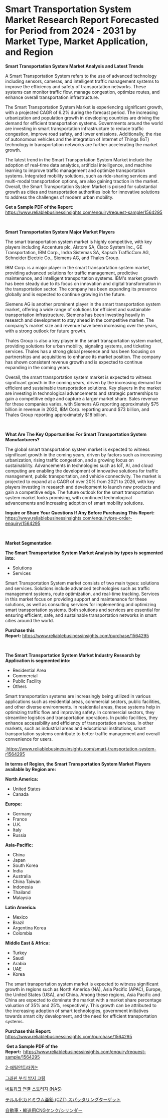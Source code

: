 <p><h1>Smart Transportation System Market Research Report Forecasted for Period from 2024 -  2031 by Market Type, Market Application, and Region</h1></p><p><strong>Smart Transportation System Market Analysis and Latest Trends</strong></p>
<p><p>A Smart Transportation System refers to the use of advanced technology including sensors, cameras, and intelligent traffic management systems to improve the efficiency and safety of transportation networks. These systems can monitor traffic flow, manage congestion, optimize routes, and enhance overall transportation infrastructure.</p><p>The Smart Transportation System Market is experiencing significant growth, with a projected CAGR of 6.2% during the forecast period. The increasing urbanization and population growth in developing countries are driving the demand for efficient transportation systems. Governments around the world are investing in smart transportation infrastructure to reduce traffic congestion, improve road safety, and lower emissions. Additionally, the rise of autonomous vehicles and the integration of Internet of Things (IoT) technology in transportation networks are further accelerating the market growth.</p><p>The latest trend in the Smart Transportation System Market include the adoption of real-time data analytics, artificial intelligence, and machine learning to improve traffic management and optimize transportation systems. Integrated mobility solutions, such as ride-sharing services and multi-modal transportation options, are also gaining traction in the market. Overall, the Smart Transportation System Market is poised for substantial growth as cities and transportation authorities look for innovative solutions to address the challenges of modern urban mobility.</p></p>
<p><strong>Get a Sample PDF of the Report:&nbsp;</strong> <a href="https://www.reliablebusinessinsights.com/enquiry/request-sample/1564295">https://www.reliablebusinessinsights.com/enquiry/request-sample/1564295</a></p>
<p>&nbsp;</p>
<p><strong>Smart Transportation System Major Market Players</strong></p>
<p><p>The smart transportation system market is highly competitive, with key players including Accenture plc, Alstom SA, Cisco System Inc., GE Transportation, IBM Corp., Indra Sistemas SA, Kapsch TrafficCom AG, Schneider Electric Co., Siemens AG, and Thales Group.</p><p>IBM Corp. is a major player in the smart transportation system market, providing advanced solutions for traffic management, predictive maintenance, and intelligent transportation systems. IBM's market growth has been steady due to its focus on innovation and digital transformation in the transportation sector. The company has been expanding its presence globally and is expected to continue growing in the future.</p><p>Siemens AG is another prominent player in the smart transportation system market, offering a wide range of solutions for efficient and sustainable transportation infrastructure. Siemens has been investing heavily in research and development to stay ahead in the competitive market. The company's market size and revenue have been increasing over the years, with a strong outlook for future growth.</p><p>Thales Group is also a key player in the smart transportation system market, providing solutions for urban mobility, signaling systems, and ticketing services. Thales has a strong global presence and has been focusing on partnerships and acquisitions to enhance its market position. The company has shown consistent revenue growth and is expected to continue expanding in the coming years.</p><p>Overall, the smart transportation system market is expected to witness significant growth in the coming years, driven by the increasing demand for efficient and sustainable transportation solutions. Key players in the market are investing in technological advancements and strategic partnerships to gain a competitive edge and capture a larger market share. Sales revenue for these companies varies, with Siemens AG reporting approximately $75 billion in revenue in 2020, IBM Corp. reporting around $73 billion, and Thales Group reporting approximately $18 billion.</p></p>
<p>&nbsp;</p>
<p><strong>What Are The Key Opportunities For Smart Transportation System Manufacturers?</strong></p>
<p><p>The global smart transportation system market is expected to witness significant growth in the coming years, driven by factors such as increasing urbanization, rising traffic congestion, and a growing focus on sustainability. Advancements in technologies such as IoT, AI, and cloud computing are enabling the development of innovative solutions for traffic management, public transportation, and vehicle connectivity. The market is projected to expand at a CAGR of over 20% from 2021 to 2026, with key players investing in research and development to launch new products and gain a competitive edge. The future outlook for the smart transportation system market looks promising, with continued technological advancements and increasing adoption of smart mobility solutions.</p></p>
<p><strong>Inquire or Share Your Questions If Any Before Purchasing This Report:</strong> <a href="https://www.reliablebusinessinsights.com/enquiry/pre-order-enquiry/1564295">https://www.reliablebusinessinsights.com/enquiry/pre-order-enquiry/1564295</a></p>
<p>&nbsp;</p>
<p><strong>Market Segmentation</strong></p>
<p><strong>The Smart Transportation System Market Analysis by types is segmented into:</strong></p>
<p><ul><li>Solutions</li><li>Services</li></ul></p>
<p><p>Smart Transportation System market consists of two main types: solutions and services. Solutions include advanced technologies such as traffic management systems, route optimization, and real-time tracking. Services in this market focus on providing support and maintenance for these solutions, as well as consulting services for implementing and optimizing smart transportation systems. Both solutions and services are essential for ensuring efficient, safe, and sustainable transportation networks in smart cities around the world.</p></p>
<p><strong>Purchase this Report:&nbsp;</strong><a href="https://www.reliablebusinessinsights.com/purchase/1564295">https://www.reliablebusinessinsights.com/purchase/1564295</a></p>
<p>&nbsp;</p>
<p><strong>The Smart Transportation System Market Industry Research by Application is segmented into:</strong></p>
<p><ul><li>Residential Area</li><li>Commercial</li><li>Public Facility</li><li>Others</li></ul></p>
<p><p>Smart transportation systems are increasingly being utilized in various applications such as residential areas, commercial sectors, public facilities, and other diverse environments. In residential areas, these systems help in optimizing traffic flow and improving safety. In commercial sectors, they streamline logistics and transportation operations. In public facilities, they enhance accessibility and efficiency of transportation services. In other markets, such as industrial areas and educational institutions, smart transportation systems contribute to better traffic management and overall convenience for users.</p></p>
<p><a href="https://www.reliablebusinessinsights.com/smart-transportation-system-r1564295">&nbsp;https://www.reliablebusinessinsights.com/smart-transportation-system-r1564295</a></p>
<p><strong>In terms of Region, the Smart Transportation System Market Players available by Region are:</strong></p>
<p>
    <p> <strong> North America: </strong>
        <ul>
            <li>United States</li>
            <li>Canada</li>
        </ul>
        </p> 
    <p> <strong> Europe: </strong>
        <ul>
            <li>Germany</li>
            <li>France</li>
            <li>U.K.</li>
            <li>Italy</li>
            <li>Russia</li>
        </ul>
        </p> 
    <p> <strong> Asia-Pacific: </strong>
        <ul>
            <li>China</li>
            <li>Japan</li>
            <li>South Korea</li>
            <li>India</li>
            <li>Australia</li>
            <li>China Taiwan</li>
            <li>Indonesia</li>
            <li>Thailand</li>
            <li>Malaysia</li>
        </ul>
        </p> 
    <p> <strong> Latin America: </strong>
        <ul>
            <li>Mexico</li>
            <li>Brazil</li>
            <li>Argentina Korea</li>
            <li>Colombia</li>
        </ul>
        </p> 
    <p> <strong> Middle East & Africa: </strong>
        <ul>
            <li>Turkey</li>
            <li>Saudi</li>
            <li>Arabia</li>
            <li>UAE</li>
            <li>Korea</li>
        </ul>
    </p>
    </p>
<p><p>The smart transportation system market is expected to witness significant growth in regions such as North America (NA), Asia Pacific (APAC), Europe, the United States (USA), and China. Among these regions, Asia Pacific and China are expected to dominate the market with a market share percentage valuation of 35% and 25%, respectively. This growth can be attributed to the increasing adoption of smart technologies, government initiatives towards smart city development, and the need for efficient transportation systems.</p></p>
<p><strong>Purchase this Report: </strong><a href="https://www.reliablebusinessinsights.com/purchase/1564295">https://www.reliablebusinessinsights.com/purchase/1564295</a></p>
<p>&nbsp;<strong>Get a Sample PDF of the Report:&nbsp;&nbsp;</strong><a href="https://www.reliablebusinessinsights.com/enquiry/request-sample/1564295">https://www.reliablebusinessinsights.com/enquiry/request-sample/1564295</a></p>
<p><strong></strong></p>
<p><p><a href="https://github.com/amuji413411/Market-Research-Report-List-1/blob/main/2242038112634.md">2-에틸안트라퀴논</a></p><p><a href="https://github.com/msujons1512/Market-Research-Report-List-1/blob/main/6732374112633.md">그래핀 부식 방지 코팅</a></p><p><a href="https://medium.com/@tarynhermanii/2024%EB%85%84%EB%B6%80%ED%84%B0-2031%EB%85%84%EA%B9%8C%EC%A7%80-%EC%97%B0%EA%B0%84-12-%EC%A6%9D%EA%B0%80%EC%9C%A8%EB%A1%9C-%EC%84%B1%EC%9E%A5%ED%95%98%EB%8A%94-%EB%84%A4%ED%8A%B8%EC%9B%8C%ED%81%AC-%EC%97%B0%EA%B2%B0-%EC%A0%80%EC%9E%A5%EC%86%8C-nas-%EC%8B%9C%EC%9E%A5-%EA%B7%9C%EB%AA%A8%EC%97%90-%EB%8C%80%ED%95%9C-%ED%86%B5%EC%B0%B0%EB%A0%A5-10e1081623c7">네트워크 연결 스토리지 (NAS)</a></p><p><a href="https://medium.com/@elenorkiehn/%E3%82%AB%E3%83%89%E3%83%9F%E3%82%A6%E3%83%A0%E4%BA%9C%E9%89%9B%E3%83%86%E3%83%AB%E3%83%AB%E5%8C%96%E7%89%A9-czt-%E3%82%B9%E3%83%91%E3%83%83%E3%82%BF%E3%83%AA%E3%83%B3%E3%82%B0%E3%82%BF%E3%83%BC%E3%82%B2%E3%83%83%E3%83%88%E5%B8%82%E5%A0%B4%E3%81%B8%E3%81%AE%E6%B7%B1%E3%81%84%E6%8E%98%E3%82%8A%E4%B8%8B%E3%81%92-%E3%81%9D%E3%81%AE%E3%83%88%E3%83%AC%E3%83%B3%E3%83%89-%E5%B8%82%E5%A0%B4%E3%82%BB%E3%82%B0%E3%83%A1%E3%83%B3%E3%83%86%E3%83%BC%E3%82%B7%E3%83%A7%E3%83%B3-%E7%AB%B6%E4%BA%89%E5%88%86%E6%9E%90-625e2986abeb">テルル化カドミウム亜鉛 (CZT) スパッタリングターゲット</a></p><p><a href="https://github.com/FredaJerde/Market-Research-Report-List-1/blob/main/4756518120576.md">自動車・輸送用CNGタンク/シリンダー</a></p></p>